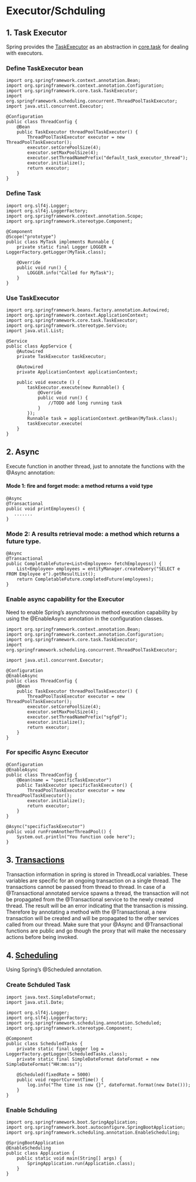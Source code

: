 # Executor/Schduling

## 1. Task Executor

Spring provides the [TaskExecutor](https://docs.spring.io/spring-framework/docs/current/javadoc-api/org/springframework/core/task/TaskExecutor.html) as an abstraction in [core.task](https://docs.spring.io/spring-framework/docs/current/javadoc-api/org/springframework/core/task/package-summary.html) for dealing with executors.

### Define TaskExecutor bean
```
import org.springframework.context.annotation.Bean;
import org.springframework.context.annotation.Configuration;
import org.springframework.core.task.TaskExecutor;
import org.springframework.scheduling.concurrent.ThreadPoolTaskExecutor;
import java.util.concurrent.Executor;

@Configuration
public class ThreadConfig {
    @Bean
    public TaskExecutor threadPoolTaskExecutor() {
        ThreadPoolTaskExecutor executor = new ThreadPoolTaskExecutor();
        executor.setCorePoolSize(4);
        executor.setMaxPoolSize(4);
        executor.setThreadNamePrefix("default_task_executor_thread");
        executor.initialize();
        return executor;
    }
}
```
### Define Task
```
import org.slf4j.Logger;
import org.slf4j.LoggerFactory;
import org.springframework.context.annotation.Scope;
import org.springframework.stereotype.Component;

@Component
@Scope("prototype")
public class MyTask implements Runnable {
    private static final Logger LOGGER = LoggerFactory.getLogger(MyTask.class);
    
    @Override
    public void run() {
        LOGGER.info("Called for MyTask");
    }
}
```

### Use TaskExecutor
```
import org.springframework.beans.factory.annotation.Autowired;
import org.springframework.context.ApplicationContext;
import org.springframework.core.task.TaskExecutor;
import org.springframework.stereotype.Service;
import java.util.List;

@Service
public class AppService {
    @Autowired
    private TaskExecutor taskExecutor;

    @Autowired
    private ApplicationContext applicationContext;
       
    public void execute () {
        taskExecutor.execute(new Runnable() {
            @Override
            public void run() {
                //TODO add long running task
            }
        });
        Runnable task = applicationContext.getBean(MyTask.class);
        taskExecutor.execute(
    }
}
```


## 2. Async
Execute function in another thread, just to annotate the functions with the @Async annotation:

#### Mode 1: fire and forget mode: a method returns a void type
```
@Async
@Transactional
public void printEmployees() {
   .......
}
```

### Mode 2: A results retrieval mode: a method which returns a future type.
```
@Async
@Transactional
public CompletableFuture<List<Employee>> fetchEmployess() {
    List<Employee> employees = entityManager.createQuery("SELECT e FROM Employee e").getResultList();
    return CompletableFuture.completedFuture(employees);
}
```

### Enable async capability for the Executor
Need to enable Spring’s asynchronous method execution capability by using the @EnableAsync annotation in the configuration classes.
```
import org.springframework.context.annotation.Bean;
import org.springframework.context.annotation.Configuration;
import org.springframework.core.task.TaskExecutor;
import org.springframework.scheduling.concurrent.ThreadPoolTaskExecutor;
 
import java.util.concurrent.Executor;

@Configuration
@EnableAsync
public class ThreadConfig {
    @Bean
    public TaskExecutor threadPoolTaskExecutor() {
        ThreadPoolTaskExecutor executor = new ThreadPoolTaskExecutor();
        executor.setCorePoolSize(4);
        executor.setMaxPoolSize(4);
        executor.setThreadNamePrefix("sgfgd");
        executor.initialize();
        return executor;
    }
}
```

### For specific Async Executor
```
@Configuration
@EnableAsync
public class ThreadConfig {
    @Bean(name = "specificTaskExecutor")
    public TaskExecutor specificTaskExecutor() {
        ThreadPoolTaskExecutor executor = new ThreadPoolTaskExecutor();
        executor.initialize();
        return executor;
    }
}
```
```
@Async("specificTaskExecutor")
public void runFromAnotherThreadPool() {
    System.out.println("You function code here");
}
```

## 3. [Transactions](https://docs.spring.io/spring-framework/docs/current/javadoc-api/org/springframework/transaction/annotation/Transactional.html)
Transaction information in spring is stored in ThreadLocal variables. These variables are specific for an ongoing transaction on a single thread. The transactions cannot be passed from thread to thread. In case of a @Transactional  annotated service spawns a thread, the transaction will not be propagated from the @Transactional service to the newly created thread. The result will be an error indicating that the transaction is missing. Therefore by annotating a method with the @Transactional, a new transaction will be created and will be propagated to the other services called from our thread. Make sure that your @Async and @Transactional functions are public and go though the proxy that will make the necessary actions before being invoked.


## 4. [Scheduling](https://spring.io/guides/gs/scheduling-tasks/)
Using Spring’s @Scheduled annotation.
### Create Schduled Task
```
import java.text.SimpleDateFormat;
import java.util.Date;

import org.slf4j.Logger;
import org.slf4j.LoggerFactory;
import org.springframework.scheduling.annotation.Scheduled;
import org.springframework.stereotype.Component;

@Component
public class ScheduledTasks {
    private static final Logger log = LoggerFactory.getLogger(ScheduledTasks.class);
    private static final SimpleDateFormat dateFormat = new SimpleDateFormat("HH:mm:ss");

    @Scheduled(fixedRate = 5000)
    public void reportCurrentTime() {
        log.info("The time is now {}", dateFormat.format(new Date()));
    }
}
```

### Enable Schduling
```
import org.springframework.boot.SpringApplication;
import org.springframework.boot.autoconfigure.SpringBootApplication;
import org.springframework.scheduling.annotation.EnableScheduling;

@SpringBootApplication
@EnableScheduling
public class Application {
    public static void main(String[] args) {
        SpringApplication.run(Application.class);
    }
}
```
